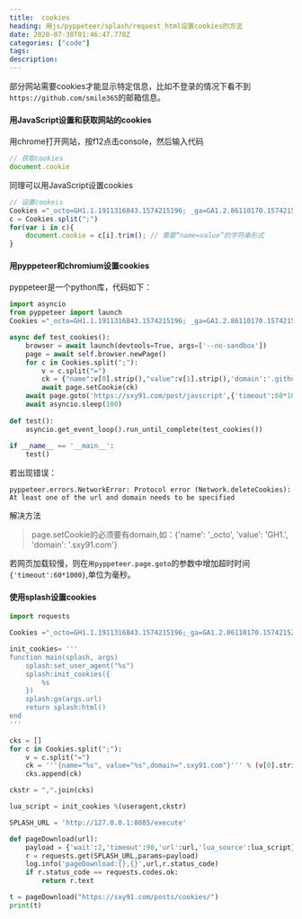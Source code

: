 ```yaml
---
title:  cookies
heading: 用js/pyppeteer/splash/request_html设置cookies的方法
date: 2020-07-30T01:46:47.778Z
categories: ["code"]
tags: 
description: 
---
```


部分网站需要cookies才能显示特定信息，比如不登录的情况下看不到`https://github.com/smile365`的邮箱信息。

#### 用JavaScript设置和获取网站的cookies

用chrome打开网站，按f12点击console，然后输入代码
```javascript
// 获取cookies
document.cookie
```

同理可以用JavaScript设置cookies
```javascript
// 设置cookeis
Cookies ="_octo=GH1.1.1911316843.1574215196; _ga=GA1.2.86110170.1574215236; _device_id=26f4400b5e70fff5b84f47da276ffe20; tz=Asia%2FShanghai; _gat=1; has_recent_activity=1; user_session=zORKjgUUZSzRcxjNm8BMHvEmQcMLLiG3dbPET-3NpGTRSB0R; __Host-user_session_same_site=zORKjgUUZSzRcxjNm8BMHvEmQcMLLiG3dbPET-3NpGTRSB0R; logged_in=yes; dotcom_user=sxy91;"
c = Cookies.split(";")
for(var i in c){
	document.cookie = c[i].trim(); // 需要“name=value”的字符串形式
}
```

#### 用pyppeteer和chromium设置cookies

pyppeteer是一个python库，代码如下：

```python
import asyncio
from pyppeteer import launch
Cookies ="_octo=GH1.1.1911316843.1574215196; _ga=GA1.2.86110170.1574215236; _device_id=26f4400b5e70fff5b84f47da276ffe20; tz=Asia%2FShanghai; _gat=1; has_recent_activity=1; user_session=zORKjgUUZSzRcxjNm8BMHvEmQcMLLiG3dbPET-3NpGTRSB0R; __Host-user_session_same_site=zORKjgUUZSzRcxjNm8BMHvEmQcMLLiG3dbPET-3NpGTRSB0R; logged_in=yes; dotcom_user=sxy91;"

async def test_cookies():
	browser = await launch(devtools=True, args=['--no-sandbox'])
	page = await self.browser.newPage()
	for c in Cookies.split(";"):
		v = c.split("=")
		ck = {"name":v[0].strip(),"value":v[1].strip(),'domain':'.github.com'}
		await page.setCookie(ck)
	await page.goto('https://sxy91.com/post/javscript',{'timeout':60*1000})
	await asyncio.sleep(100)
	
def test():
	asyncio.get_event_loop().run_until_complete(test_cookies())
	
if __name__ == '__main__':
	test()
```

若出现错误：
```accesslog
pyppeteer.errors.NetworkError: Protocol error (Network.deleteCookies): At least one of the url and domain needs to be specified
```

解决方法
> page.setCookie的必须要有domain,如：{'name': '_octo', 'value': 'GH1.', 'domain': '.sxy91.com'}

若网页加载较慢，则在`用pyppeteer.page.goto`的参数中增加超时时间`{'timeout':60*1000}`,单位为毫秒。

#### 使用splash设置cookies

```python
import requests

Cookies ="_octo=GH1.1.1911316843.1574215196;_ga=GA1.2.86110170.1574215236;_device_id=26f4400b5e70fff5b84f47da276ffe20; "

init_cookies= '''
function main(splash, args)
	splash:set_user_agent("%s")
	splash:init_cookies({
		%s
	})
	splash:go(args.url)
    return splash:html()
end
'''

cks = []
for c in Cookies.split(";"):
	v = c.split("=")
	ck = '''{name="%s", value="%s",domain=".sxy91.com"}''' % (v[0].strip(),v[1].strip())
	cks.append(ck)

ckstr = ",".join(cks)

lua_script = init_cookies %(useragent,ckstr)

SPLASH_URL = 'http://127.0.0.1:8085/execute'

def pageDownload(url):
	payload = {'wait':2,'timeout':90,'url':url,'lua_source':lua_script}
	r = requests.get(SPLASH_URL,params=payload)
	log.info('pageDownload:{},{}',url,r.status_code)
	if r.status_code == requests.codes.ok:
		return r.text

t = pageDownload("https://sxy91.com/posts/cookies/")
print(t)
```

